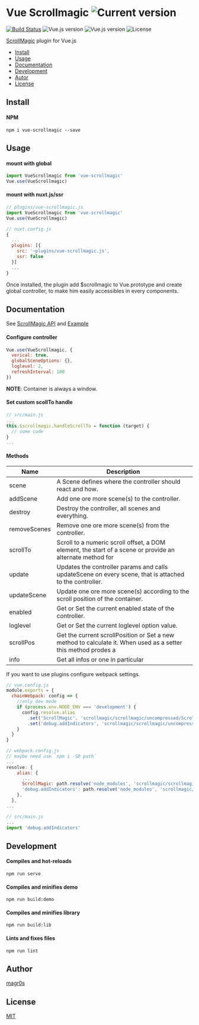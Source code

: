 # Vue Scrollmagic ![Current version](https://img.shields.io/badge/dynamic/json.svg?label=version&url=https%3A%2F%2Fraw.githubusercontent.com%2Fmagr0s%2Fvue-scrollmagic%2Fmaster%2Fpackage.json&query=version&colorB=orange&style=flat-square)

[![Build Status](https://travis-ci.org/magr0s/vue-scrollmagic.svg?branch=master)](https://travis-ci.org/magr0s/vue-scrollmagic)
![Vue.js version](https://img.shields.io/badge/dynamic/json.svg?label=vue.js&url=https%3A%2F%2Fraw.githubusercontent.com%2Fmagr0s%2Fvue-scrollmagic%2Fmaster%2Fpackage.json&query=dependencies.vue&colorB=blue&style=flat-square)
![Vue.js version](https://img.shields.io/badge/dynamic/json.svg?label=ScrollMagic&url=https%3A%2F%2Fraw.githubusercontent.com%2Fmagr0s%2Fvue-scrollmagic%2Fmaster%2Fpackage.json&query=dependencies.scrollmagic&colorB=blue&style=flat-square)
![License](https://img.shields.io/badge/license-MIT-lightgrey.svg?&style=flat-square)


[ScrollMagic](http://scrollmagic.io/) plugin for Vue.js

* [Install](#Install)
* [Usage](#Usage)
* [Documentation](#Documentation)
* [Development](#Development)
* [Autor](#Autor)
* [License](#License)


## Install

#### NPM
```
npm i vue-scrollmagic --save
```

## Usage

#### mount with global
```js
import VueScrollmagic from 'vue-scrollmagic'
Vue.use(VueScrollmagic)
```
#### mount with nuxt.js/ssr
```js
// plugins/vue-scrollmagic.js
import VueScrollmagic from 'vue-scrollmagic'
Vue.use(VueScrollmagic)

// nuxt.config.js
{
  ...
  plugins: [{
    src: '~plugins/vue-scrollmagic.js',
    ssr: false
  }]
  ...
}
```
Once installed, the plugin add $scrollmagic to Vue.prototype and create global controller, to make him easily accessibles in every components.

## Documentation

See [ScrollMagic API](http://scrollmagic.io/docs/index.html) and [Example](https://github.com/magr0s/vue-scrollmagic/blob/master/src/App.vue)

#### Configure controller
```js
Vue.use(VueScrollmagic, {
  verical: true,
  globalSceneOptions: {},
  loglevel: 2,
  refreshInterval: 100
})
```
__NOTE__: Container is always a window.

#### Set custom scollTo handle
```js
// src/main.js
...
this.$scrollmagic.handleScrollTo = function (target) {
  // some code
}
...
```

#### Methods

|Name | Description|
|- | - |
|scene | A Scene defines where the controller should react and how.|
|addScene | Add one ore more scene(s) to the controller.|
|destroy | Destroy the controller, all scenes and everything.|
|removeScenes | Remove one ore more scene(s) from the controller.|
|scrollTo | Scroll to a numeric scroll offset, a DOM element, the start of a scene or provide an alternate method for |scrolling.|
|update | Updates the controller params and calls updateScene on every scene, that is attached to the controller.|
|updateScene | Update one ore more scene(s) according to the scroll position of the container.|
|enabled | Get or Set the current enabled state of the controller.|
|loglevel | Get or Set the current loglevel option value.|
|scrollPos | Get the current scrollPosition or Set a new method to calculate it. When used as a setter this method prodes a |way to permanently overwrite the controller's scroll position calculation.|
|info | Get all infos or one in particular |

If you want to use plugins configure webpack settings.
```js
// vue.config.js
module.exports = {
  chainWebpack: config => {
    //only dev mode
    if (process.env.NODE_ENV === 'development') {
      config.resolve.alias
        .set('ScrollMagic', 'scrollmagic/scrollmagic/uncompressed/ScrollMagic.js')
        .set('debug.addIndicators', 'scrollmagic/scrollmagic/uncompressed/plugins/debug.addIndicators.js')
    }
  }
}

// webpack.config.js
// maybe need use `npm i -SD path` 
...
resolve: {
    alias: {
      ...
      ScrollMagic: path.resolve('node_modules', 'scrollmagic/scrollmagic/uncompressed/ScrollMagic.js'),
      'debug.addIndicators': path.resolve('node_modules', 'scrollmagic/scrollmagic/uncompressed/plugins/debug.addIndicators.js')
    },
  },
...

// src/main.js
...
import 'debug.addIndicators'
```

## Development

#### Compiles and hot-reloads
```
npm run serve
```
#### Compiles and minifies demo
```
npm run build:demo
```
#### Compiles and minifies library
```
npm run build:lib
```
#### Lints and fixes files
```
npm run lint
```
## Author

[magr0s](https://github.com/magr0s)

## License

[MIT](https://github.com/magr0s/vue-scrollmagic/blob/master/LICENSE)